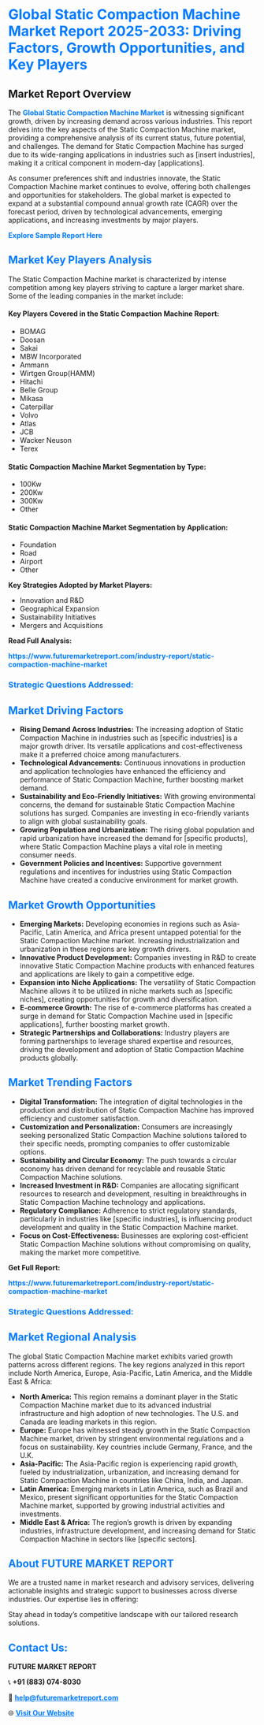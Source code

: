 <h1 style="color: #007BFF;">Global Static Compaction Machine Market Report 2025-2033: Driving Factors, Growth Opportunities, and Key Players</h1>

<section id="overview">
<h2>Market Report Overview</h2>
<p>The <a href="https://www.futuremarketreport.com/industry-report/static-compaction-machine-market" style="color: #007BFF; text-decoration: none;"><strong>Global Static Compaction Machine Market</strong></a> is witnessing significant growth, driven by increasing demand across various industries. This report delves into the key aspects of the Static Compaction Machine market, providing a comprehensive analysis of its current status, future potential, and challenges. The demand for Static Compaction Machine has surged due to its wide-ranging applications in industries such as [insert industries], making it a critical component in modern-day [applications].</p>
<p>As consumer preferences shift and industries innovate, the Static Compaction Machine market continues to evolve, offering both challenges and opportunities for stakeholders. The global market is expected to expand at a substantial compound annual growth rate (CAGR) over the forecast period, driven by technological advancements, emerging applications, and increasing investments by major players.</p>
</section>

<section id="overview">
<p><a href="https://www.futuremarketreport.com/request-sample/reportId=89956" style="color: #007BFF; text-decoration: none;"><strong>Explore Sample Report Here</strong></a></p>
</section>

<section id="key-players">
<h2 style="color: #007BFF;">Market Key Players Analysis</h2>
<p>The Static Compaction Machine market is characterized by intense competition among key players striving to capture a larger market share. Some of the leading companies in the market include:</p>
<h4>Key Players Covered in the Static Compaction Machine Report:</h4>
<ul><li>BOMAG</li><li>Doosan</li><li>Sakai</li><li>MBW Incorporated</li><li>Ammann</li><li>Wirtgen Group(HAMM)</li><li>Hitachi</li><li>Belle Group</li><li>Mikasa</li><li>Caterpillar</li><li>Volvo</li><li>Atlas</li><li>JCB</li><li>Wacker Neuson</li><li>Terex</li></ul>
<h4>Static Compaction Machine Market Segmentation by Type:</h4>
<ul><li>100Kw</li><li>200Kw</li><li>300Kw</li><li>Other</li></ul>

<h4>Static Compaction Machine Market Segmentation by Application:</h4>
<ul><li>Foundation</li><li>Road</li><li>Airport</li><li>Other</li></ul>
<p><strong>Key Strategies Adopted by Market Players:</strong></p>
<ul>
<li>Innovation and R&D</li>
<li>Geographical Expansion</li>
<li>Sustainability Initiatives</li>
<li>Mergers and Acquisitions</li>
</ul>
</section>

<section>
<p><strong>Read Full Analysis: </strong></p><a href="https://www.futuremarketreport.com/industry-report/static-compaction-machine-market" style="color: #007BFF; text-decoration: none;"><strong>https://www.futuremarketreport.com/industry-report/static-compaction-machine-market</strong></a>
<h3 style="color: #007BFF;">Strategic Questions Addressed:</h3>
</section>

<section id="driving-factors">
<h2 style="color: #007BFF;">Market Driving Factors</h2>
<ul>
<li><strong>Rising Demand Across Industries:</strong> The increasing adoption of Static Compaction Machine in industries such as [specific industries] is a major growth driver. Its versatile applications and cost-effectiveness make it a preferred choice among manufacturers.</li>
<li><strong>Technological Advancements:</strong> Continuous innovations in production and application technologies have enhanced the efficiency and performance of Static Compaction Machine, further boosting market demand.</li>
<li><strong>Sustainability and Eco-Friendly Initiatives:</strong> With growing environmental concerns, the demand for sustainable Static Compaction Machine solutions has surged. Companies are investing in eco-friendly variants to align with global sustainability goals.</li>
<li><strong>Growing Population and Urbanization:</strong> The rising global population and rapid urbanization have increased the demand for [specific products], where Static Compaction Machine plays a vital role in meeting consumer needs.</li>
<li><strong>Government Policies and Incentives:</strong> Supportive government regulations and incentives for industries using Static Compaction Machine have created a conducive environment for market growth.</li>
</ul>
</section>

<section id="growth-opportunities">
<h2 style="color: #007BFF;">Market Growth Opportunities</h2>
<ul>
<li><strong>Emerging Markets:</strong> Developing economies in regions such as Asia-Pacific, Latin America, and Africa present untapped potential for the Static Compaction Machine market. Increasing industrialization and urbanization in these regions are key growth drivers.</li>
<li><strong>Innovative Product Development:</strong> Companies investing in R&D to create innovative Static Compaction Machine products with enhanced features and applications are likely to gain a competitive edge.</li>
<li><strong>Expansion into Niche Applications:</strong> The versatility of Static Compaction Machine allows it to be utilized in niche markets such as [specific niches], creating opportunities for growth and diversification.</li>
<li><strong>E-commerce Growth:</strong> The rise of e-commerce platforms has created a surge in demand for Static Compaction Machine used in [specific applications], further boosting market growth.</li>
<li><strong>Strategic Partnerships and Collaborations:</strong> Industry players are forming partnerships to leverage shared expertise and resources, driving the development and adoption of Static Compaction Machine products globally.</li>
</ul>
</section>

<section id="trending-factors">
<h2 style="color: #007BFF;">Market Trending Factors</h2>
<ul>
<li><strong>Digital Transformation:</strong> The integration of digital technologies in the production and distribution of Static Compaction Machine has improved efficiency and customer satisfaction.</li>
<li><strong>Customization and Personalization:</strong> Consumers are increasingly seeking personalized Static Compaction Machine solutions tailored to their specific needs, prompting companies to offer customizable options.</li>
<li><strong>Sustainability and Circular Economy:</strong> The push towards a circular economy has driven demand for recyclable and reusable Static Compaction Machine solutions.</li>
<li><strong>Increased Investment in R&D:</strong> Companies are allocating significant resources to research and development, resulting in breakthroughs in Static Compaction Machine technology and applications.</li>
<li><strong>Regulatory Compliance:</strong> Adherence to strict regulatory standards, particularly in industries like [specific industries], is influencing product development and quality in the Static Compaction Machine market.</li>
<li><strong>Focus on Cost-Effectiveness:</strong> Businesses are exploring cost-efficient Static Compaction Machine solutions without compromising on quality, making the market more competitive.</li>
</ul>
</section>

<section>
<p><strong>Get Full Report: </strong></p><a href="https://www.futuremarketreport.com/industry-report/static-compaction-machine-market" style="color: #007BFF; text-decoration: none;"><strong>https://www.futuremarketreport.com/industry-report/static-compaction-machine-market</strong></a>
<h3 style="color: #007BFF;">Strategic Questions Addressed:</h3>
</section>


<section id="regional-analysis">
<h2 style="color: #007BFF;">Market Regional Analysis</h2>
<p>The global Static Compaction Machine market exhibits varied growth patterns across different regions. The key regions analyzed in this report include North America, Europe, Asia-Pacific, Latin America, and the Middle East & Africa:</p>
<ul>
<li><strong>North America:</strong> This region remains a dominant player in the Static Compaction Machine market due to its advanced industrial infrastructure and high adoption of new technologies. The U.S. and Canada are leading markets in this region.</li>
<li><strong>Europe:</strong> Europe has witnessed steady growth in the Static Compaction Machine market, driven by stringent environmental regulations and a focus on sustainability. Key countries include Germany, France, and the U.K.</li>
<li><strong>Asia-Pacific:</strong> The Asia-Pacific region is experiencing rapid growth, fueled by industrialization, urbanization, and increasing demand for Static Compaction Machine in countries like China, India, and Japan.</li>
<li><strong>Latin America:</strong> Emerging markets in Latin America, such as Brazil and Mexico, present significant opportunities for the Static Compaction Machine market, supported by growing industrial activities and investments.</li>
<li><strong>Middle East & Africa:</strong> The region’s growth is driven by expanding industries, infrastructure development, and increasing demand for Static Compaction Machine in sectors like [specific sectors].</li>
</ul>
</section>

<footer>
<h2 style="color: #007BFF;">About FUTURE MARKET REPORT</h2>
<p>We are a trusted name in market research and advisory services, delivering actionable insights and strategic support to businesses across diverse industries. Our expertise lies in offering:</p>

<p>Stay ahead in today’s competitive landscape with our tailored research solutions.</p>

<h2 style="color: #007BFF;">Contact Us:</h2>
<p><strong>FUTURE MARKET REPORT</strong></p>
<p>📞 <strong>+91 (883) 074-8030</strong></p>
<p>📧 <strong><a href="mailto:help@futuremarketreport.com" style="color: #007BFF;">help@futuremarketreport.com</a></strong></p>
<p>🌐 <strong><a href="https://www.futuremarketreport.com/" style="color: #007BFF;">Visit Our Website</a></strong></p>
</footer>